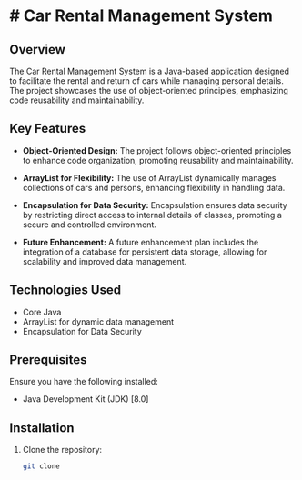 # # Car Rental Management System

## Overview
The Car Rental Management System is a Java-based application designed to facilitate the rental and return of cars while managing personal details. The project showcases the use of object-oriented principles, emphasizing code reusability and maintainability.

## Key Features
- **Object-Oriented Design:** The project follows object-oriented principles to enhance code organization, promoting reusability and maintainability.

- **ArrayList for Flexibility:** The use of ArrayList dynamically manages collections of cars and persons, enhancing flexibility in handling data.

- **Encapsulation for Data Security:** Encapsulation ensures data security by restricting direct access to internal details of classes, promoting a secure and controlled environment.

- **Future Enhancement:** A future enhancement plan includes the integration of a database for persistent data storage, allowing for scalability and improved data management.

## Technologies Used
- Core Java
- ArrayList for dynamic data management
- Encapsulation for Data Security

## Prerequisites
Ensure you have the following installed:
- Java Development Kit (JDK) [8.0]

## Installation
1. Clone the repository:
   ```bash
   git clone 



